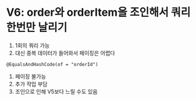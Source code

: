 # V6: order와 orderItem을 조인해서 쿼리 한번만 날리기


1. 1회의 쿼리 가능
2. 대신 중복 데이터가 들어와서 페이징은 어렵다


`@EqualsAndHashCode(of = "orderId")`

1. 페이징 불가능
2. 추가 작업 부담
3. 조인으로 인해 V5보다 느릴 수도 있음